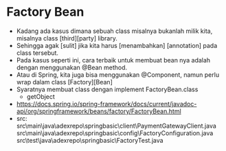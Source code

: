 # Factory Bean
- Kadang ada kasus dimana sebuah class misalnya bukanlah milik kita,
    misalnya class [third][party] library.
- Sehingga agak [sulit] jika kita harus [menambahkan] [annotation] pada class tersebut.
- Pada kasus seperti ini, cara terbaik untuk membuat bean nya adalah dengan menggunakan
    @Bean method.
- Atau di Spring, kita juga bisa menggunakan @Component, namun perlu wrap dalam class
    [Factory][Bean]
- Syaratnya membuat class dengan implement FactoryBean.class
    - getObject
- https://docs.spring.io/spring-framework/docs/current/javadoc-api/org/springframework/beans/factory/FactoryBean.html 
- src:
    src\main\java\adexrepo\springbasic\client\PaymentGatewayClient.java
    src\main\java\adexrepo\springbasic\config\FactoryConfiguration.java
    src\test\java\adexrepo\springbasic\FactoryTest.java